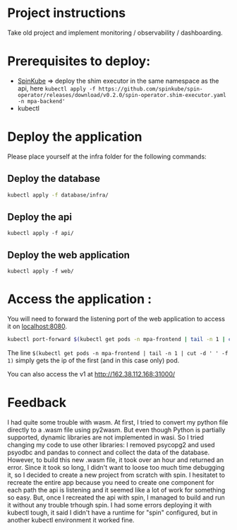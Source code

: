 # Project instructions

Take old project and implement monitoring / observability / dashboarding.

# Prerequisites to deploy:
- [SpinKube](https://www.spinkube.dev/docs/spin-operator/installation/installing-with-helm/]) => deploy the shim executor in the same namespace as the api, here ```kubectl apply -f https://github.com/spinkube/spin-operator/releases/download/v0.2.0/spin-operator.shim-executor.yaml -n mpa-backend'```
- kubectl

# Deploy the application

Please place yourself at the infra folder for the following commands:

## Deploy the database

```bash
kubectl apply -f database/infra/
```

## Deploy the api

```
kubectl apply -f api/
```

## Deploy the web application

```
kubectl apply -f web/
```

# Access the application :

You will need to forward the listening port of the web application to access it on [localhost:8080](http://localhost:8080).
```bash
kubectl port-forward $(kubectl get pods -n mpa-frontend | tail -n 1 | cut -d ' ' -f 1) 8080:8080 -n mpa-frontend
```

The line `$(kubectl get pods -n mpa-frontend | tail -n 1 | cut -d ' ' -f 1)` simply gets the ip of the first (and in this case only) pod.

You can also access the v1 at http://162.38.112.168:31000/

# Feedback

I had quite some trouble with wasm.
At first, I tried to convert my python file directly to a .wasm file using py2wasm. But even though Python is partially supported, dynamic libraries are not implemented in wasi. So I tried changing my code to use other libraries: I removed psycopg2 and used psyodbc and pandas to connect and collect the data of the database. However, to build this new .wasm file, it took over an hour and returned an error. Since it took so long, I didn't want to loose too much time debugging it, so I decided to create a new project from scratch with spin. I hesitatet to recreate the entire app because you need to create one component for each path the api is listening and it seemed like a lot of work for something so easy.
But, once I recreated the api with spin, I managed to build and run it without any trouble trhough spin.
I had some errors deploying it with kubectl tough, it said I didn't have a runtime for "spin" configured, but in another kubectl environment it worked fine.